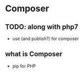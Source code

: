 # Composer

## TODO: along with php7
- use (and publish?) for composer

## what is Composer
- pip for PHP